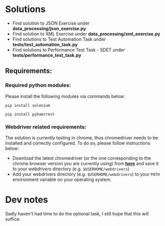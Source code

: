 # Solutions
- Find solution to JSON Exercise under __data_processing/json_exercise.py__
- Find solution to XML Exercise under __data_processing/xml_exercise.py__
- Find solutions to Test Automation Task under __tests/test_automation_task.py__
- Find solutions to Performance Test Task - SDET under __tests/performance_test_task.py__

## Requirements:
### Required python modules:
Please install the following modules via commands below:

`pip install selenium`

`pip install pyhamcrest`
### Webdriver related requirements:
The solution is currently testing in chrome, thus chromedriver needs to be installed
and correctly configured. To do so, please follow instructions below:
- Download the latest chromedriver (or the one corresponding to the chrome browser version
you are currently using) from __[here](https://sites.google.com/a/chromium.org/chromedriver/downloads)__
and save it to your *webdrivers* directory (e.g. `$USERHOME/webdrivers`)
- Add your webdrivers directory (e.g. `$USERHOME/webdrivers`) to your `PATH` environment
variable on your operating system.

# Dev notes
Sadly haven't had time to do the optional task, I still hope that this will suffice.
